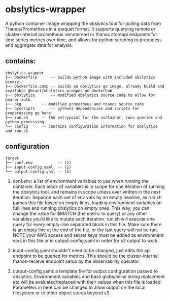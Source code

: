 # obslytics-wrapper

A python container image wrapping the obslytics tool for pulling data from Thanos/Prometheus in a parquet format. It supports querying remote or cluster-internal prometheus remoteread or thanos storeapi endpoints for time series metrics over time, and allows for python scripting to prepocess and aggregate data for analysis.

## contains:

```
obslytics-wrapper
├── Dockerfile      -- builds python image with included obslytics binary
├── Dockerfile.comp -- builds an obslytics go image, already build and available @braet/obslytics-wrapper on dockerhub
├── obslytics	    -- modified obslytics source code to allow for bearer-auth
├── pkg		    -- modified prometheus and thanos source code
├── pyscripts	    -- python3 dependencies and scripts for prepocessing go here
├── run.sh	    -- the entrypoint for the container, runs queries and python processing
└── config	    -- contains configuration information for obslytics and run.sh
```

## configuration

```
target
├── conf.env           -- (1)
├── input-config.yaml  -- (2)
└── output-config.yaml -- (3)
```

1. conf.env: a list of environment variables to use when running the container. Each block of variables is in scope for one iteration of running the obslytics tool, and remains in scope unless over written in the next iteration. Separate each set of env vars by an empty newline, as run.sh parses this file based on empty lines, loading environment variables on full lines and running obslytics on empty ones. This way, you can change the value for $MATCH (the metric to query) or any other variables you'd like to mutate each iteration. run.sh will execute one query for every empty-line separated block in this file. Make sure there is an empty line at the end of the file, or the last query will not be run. NOTE your AWS access and secret keys must be added as environment vars in this file or in output-config.yaml in order for s3 output to work.

2. input-config.yaml shouldn't need to be changed, just edits the api endpoint to be queried for metrics. This should be the cluster-internal thanos-recieve endpoint setup by the observability operator.

3. output-config.yaml: a template file for output configuration passed to obslytics. Environment variables and bash globs/inline string replacment etc will be evaluated/replaced with their values when this file is loaded. Parameters in here can be changed to allow output on the local filesystem or to other object stores beyond s3.

